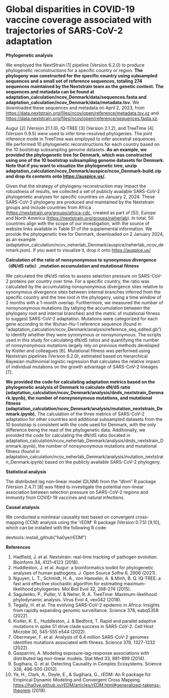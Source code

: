 # Global disparities in COVID-19 vaccine coverage associated with trajectories of SARS-CoV-2 adaptation

**Phylogenetic analysis**

We employed the NextStrain [1] pipeline (Version 6.2.0) to produce phylogenetic reconstructions for a specific country or region. **The phylogeny was constructed for the specific country using subsampled sequences and a small set of reference sequences, totaling 274 sequences maintained by the Nextstrain team as the genetic context. The sequences and metadata can be found at adaptation_calculation/ncov_Denmark/data/sequences.fasta and adaptation_calculation/ncov_Denmark/data/metadata.tsv.** We downloaded these sequences and metadata on April 2, 2023, from https://data.nextstrain.org/files/ncov/open/reference/metadata.tsv.xz and https://data.nextstrain.org/files/ncov/open/reference/sequences.fasta.xz.

Augur [2] (Version 21.1.0), IQ-TREE [3] (Version 2.1.2), and TreeTime [4] (Version 0.9.5) were used to infer time-resolved phylogenies. The joint inference mode in TreeTime was employed to infer ancestral sequences. We performed 10 phylogenetic reconstructions for each country based on the 10 bootstrap subsampling genome datasets. **As an example, we provided the phylogenetic tree for Denmark, which was constructed using one of the 10 bootstrap subsampling genome datasets for Denmark. Note that if you want to visualize the phylogenetic tree, unzip adaptation_calculation/ncov_Denmark/auspice/ncov_Denmark-build.zip and drop its contents onto https://auspice.us/.**

Given that the strategy of phylogeny reconstruction may impact the robustness of results, we collected a set of publicly available SARS-CoV-2 phylogenetic analyses for specific countries on January 2, 2024. These SARS-CoV-2 phylogeny are produced and maintained by the Nextstrain groups and include countries from Africa (https://nextstrain.org/groups/africa-cdc, created as part of [5]), Europe and North America (https://nextstrain.org/groups/neherlab). In total, 50 countries align with the scope of our investigation, with the source of website links available in Table S1 of the supplemental information. We provide the phylogenetic tree for Denmark, downloaded on 2 January 2024, as an example (adaptation_calculation/ncov_neherlab_Denmark/auspice/neherlab_ncov_denmark.json). If you want to visualize it, drop it onto https://auspice.us/

**Calculation of the ratio of nonsynonymous to synonymous divergence （dN/dS ratio）,mutation accumulation and mutational fitness**

We calculated the dN/dS ratios to assess selection pressure on SARS-CoV-2 proteins per country over time. For a specific country, the ratio was calculated by the accumulating nonsynonymous divergence sites relative to synonymous divergence sites between internal branches inferred from the specific country and the tree root in the phylogeny, using a time window of 2 months with a 1-month overlap. Furthermore, we measured the number of nonsynonymous mutations (by tallying the accumulation between the phylogeny root and internal branches) and the metric of mutational fitness to suggest SARS-CoV-2 adaptation. Mutations were categorized for each gene according to the Wuhan-Hu-1 reference sequence (found in “adaptation_calculation/ncov_Denmark/analysis/reference_seq_edited.gb”) to identify whether they were synonymous or nonsynonymous. The scripts used in this study for calculating dN/dS ratios and quantifying the number of nonsynonymous mutations largely rely on previous methods developed by Kistler and colleagues [6]. Mutational fitness was performed using Nextstrain pipelines (Version 6.2.0), estimated based on hierarchical Bayesian multinomial logistic regression that calculates the relative impact of individual mutations on the growth advantage of SARS-CoV-2 lineages [7].

**We provided the code for calculating adaptation metrics based on the phylogenetic analysis of Denmark to calculate dN/dS ratio (adaptation_calculation/ncov_Denmark/analysis/dnds_nextstrain_Denmark.ipynb), the number of nonsynonymous mutations, and mutational fitness (adaptation_calculation/ncov_Denmark/analysis/mutation_nextstrain_Denmark.ipynb).** The calculation of the three metrics of SARS-CoV-2 adaptation for other countries and additional subsampled datasets from the 10 bootstrap is consistent with the code used for Denmark, with the only difference being the read of the phylogenetic data. Additionally, we provided the code for calculating the dN/dS ratio (located in adaptation_calculation/ncov_neherlab_Denmark/analysis/dnds_nextstrain_Denmark.ipynb), the number of nonsynonymous mutations and mutational fitness (found in adaptation_calculation/ncov_neherlab_Denmark/analysis/mutation_nextstrain_Denmark.ipynb) based on the publicly available SARS-CoV-2 phylogeny.

**Statistical analysis**

The distributed lag non-linear model (DLNM) from the “dlnm” R package (Version 2.4.7) [8] was fitted to investigate the potential non-linear association between selection pressure on SARS-CoV-2 regions and immunity from COVID-19 vaccines and natural infections.

**Causal analysis**

We conducted a nonlinear causality test based on convergent cross-mapping (CCM) analysis using the 'rEDM' R package (Version 0.7.5) [9,10], which can be installed with the following R code: 

devtools::install_github("ha0ye/rEDM")


**References**
1.	Hadfield, J. et al. Nextstrain: real-time tracking of pathogen evolution. Bioinform 34, 4121-4123 (2018).
2.	Huddleston, J. et al. Augur: a bioinformatics toolkit for phylogenetic analyses of human pathogens. J. Open Source Softw 6, 2906 (2021).
3.	Nguyen, L. T., Schmidt, H. A., von Haeseler, A. & Minh, B. Q. IQ-TREE: a fast and effective stochastic algorithm for estimating maximum-likelihood phylogenies. Mol Biol Evol 32, 268-274 (2015).
4.	Sagulenko, P., Puller, V. & Neher, R. A. TreeTime: Maximum-likelihood phylodynamic analysis. Virus Evol 4, vex042 (2018).
5.	Tegally, H. et al. The evolving SARS-CoV-2 epidemic in Africa: Insights from rapidly expanding genomic surveillance. Science 378, eabq5358 (2022).
6.  Kistler, K. E., Huddleston, J. & Bedford, T. Rapid and parallel adaptive mutations in spike S1 drive clade success in SARS-CoV-2. Cell Host Microbe 30, 545-555 e544 (2022).
7.	Obermeyer, F. et al. Analysis of 6.4 million SARS-CoV-2 genomes identifies mutations associated with fitness. Science 376, 1327-1332 (2022).
8.	Gasparrini, A. Modeling exposure-lag-response associations with distributed lag non-linear models. Stat Med 33, 881-899 (2014).
9. Sugihara, G. et al. Detecting Causality in Complex Ecosystems. Science 338, 496-500 (2012).
10. Ye, H., Clark, A., Deyle, E., & Sugihara, G., rEDM: An R package for Empirical Dynamic Modeling and Convergent Cross Mapping. https://ha0ye.github.io/rEDM/articles/rEDM.html#generalized-takenss-theorem (2019). 
